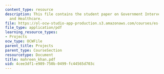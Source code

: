 ```yaml
---
content_type: resource
description: This file contains the student paper on Government Intervention ? Prevention
  and Healthcare.
file: https://ol-ocw-studio-app-production.s3.amazonaws.com/courses/es-253-aids-and-poverty-in-africa-spring-2005/4cee3df1e989750b0499fc44565d703c_mahreen_khan.pdf
file_type: application/pdf
learning_resource_types:
- Projects
ocw_type: OCWFile
parent_title: Projects
parent_type: CourseSection
resourcetype: Document
title: mahreen_khan.pdf
uid: 4cee3df1-e989-750b-0499-fc44565d703c
---
```

